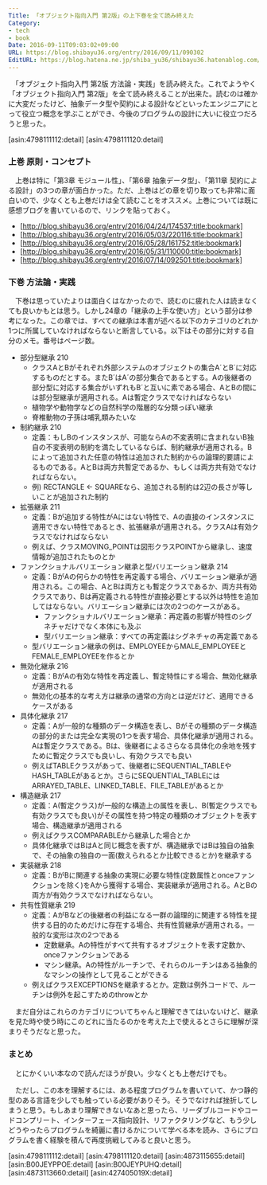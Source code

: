 ```yaml
---
Title: 「オブジェクト指向入門 第2版」の上下巻を全て読み終えた
Category:
- tech
- book
Date: 2016-09-11T09:03:02+09:00
URL: https://blog.shibayu36.org/entry/2016/09/11/090302
EditURL: https://blog.hatena.ne.jp/shiba_yu36/shibayu36.hatenablog.com/atom/entry/10328749687183717102
---
```


　「オブジェクト指向入門 第2版 方法論・実践」を読み終えた。これでようやく「オブジェクト指向入門 第2版」を全て読み終えることが出来た。読むのは確かに大変だったけど、抽象データ型や契約による設計などといったエンジニアにとって役立つ概念を学ぶことができ、今後のプログラムの設計に大いに役立つだろうと思った。

[asin:4798111112:detail]
[asin:4798111120:detail]


### 上巻 原則・コンセプト
　上巻は特に「第3章 モジュール性」、「第6章 抽象データ型」、「第11章 契約による設計」の3つの章が面白かった。ただ、上巻はどの章を切り取っても非常に面白いので、少なくとも上巻だけは全て読むことをオススメ。上巻については既に感想ブログを書いているので、リンクを貼っておく。

- [http://blog.shibayu36.org/entry/2016/04/24/174537:title:bookmark]
- [http://blog.shibayu36.org/entry/2016/05/03/220116:title:bookmark]
- [http://blog.shibayu36.org/entry/2016/05/28/161752:title:bookmark]
- [http://blog.shibayu36.org/entry/2016/05/31/110000:title:bookmark]
- [http://blog.shibayu36.org/entry/2016/07/14/092501:title:bookmark]

### 下巻 方法論・実践
　下巻は思っていたよりは面白くはなかったので、読むのに疲れた人は読まなくても良いかもとは思う。しかし24章の「継承の上手な使い方」という部分は参考になった。この章では、すべての継承は本書が述べる以下のカテゴリのどれか1つに所属していなければならないと断言している。以下はその部分に対する自分のメモ。番号はページ数。

- 部分型継承 210
    - クラスAとBがそれぞれ外部システムのオブジェクトの集合A´とB´に対応するものだとする。またB´はA´の部分集合であるとする。Aの後継者の部分型に対応する集合がいずれもB´と互いに素である場合、AとBの間には部分型継承が適用される。Aは暫定クラスでなければならない
    - 植物学や動物学などの自然科学の階層的な分類っぽい継承
    - 脊椎動物の子孫は哺乳類みたいな
- 制約継承 210
    - 定義：もしBのインスタンスが、可能ならAの不変表明に含まれないB独自の不変表明の制約を満たしているならば、制約継承が適用される。Bによって追加された任意の特性は追加された制約からの論理的要請によるものである。AとBは両方共暫定であるか、もしくは両方共有効でなければならない。
    - 例) RECTANGLE <- SQUAREなら、追加される制約は2辺の長さが等しいことが追加された制約
- 拡張継承 211
    - 定義：Bが追加する特性がAにはない特性で、Aの直接のインスタンスに適用できない特性であるとき、拡張継承が適用される。クラスAは有効クラスでなければならない
    - 例えば、クラスMOVING_POINTは図形クラスPOINTから継承し、速度情報が追加されたものとか
- ファンクショナルバリエーション継承と型バリエーション継承 214
    - 定義：BがAの何らかの特性を再定義する場合、バリエーション継承が適用される。この場合、AとBは両方とも暫定クラスであるか、両方共有効クラスであり、Bは再定義される特性が直接必要とする以外は特性を追加してはならない。バリエーション継承には次の2つのケースがある。
        - ファンクショナルバリエーション継承：再定義の影響が特性のシグネチャだけでなく本体にも及ぶ
        - 型バリエーション継承：すべての再定義はシグネチャの再定義である
    - 型バリエーション継承の例は、EMPLOYEEからMALE_EMPLOYEEとFEMALE_EMPLOYEEを作るとか
- 無効化継承 216
    - 定義：BがAの有効な特性を再定義し、暫定特性にする場合、無効化継承が適用される
    - 無効化の基本的な考え方は継承の通常の方向とは逆だけど、適用できるケースがある
- 具体化継承 217
    - 定義：Aが一般的な種類のデータ構造を表し、Bがその種類のデータ構造の部分的または完全な実現の1つを表す場合、具体化継承が適用される。Aは暫定クラスである。Bは、後継者によるさらなる具体化の余地を残すために暫定クラスでも良いし、有効クラスでも良い
    - 例えばTABLEクラスがあって、後継者にSEQUENTIAL_TABLEやHASH_TABLEがあるとか。さらにSEQUENTIAL_TABLEにはARRAYED_TABLE、LINKED_TABLE、FILE_TABLEがあるとか
- 構造継承 217
    - 定義：A(暫定クラス)が一般的な構造上の属性を表し、B(暫定クラスでも有効クラスでも良い)がその属性を持つ特定の種類のオブジェクトを表す場合、構造継承が適用される
    - 例えばクラスCOMPARABLEから継承した場合とか
    - 具体化継承ではBはAと同じ概念を表すが、構造継承ではBは独自の抽象で、その抽象の独自の一面(数えられるとか比較できるとか)を継承する
- 実装継承 218
    - 定義：BがBに関連する抽象の実現に必要な特性(定数属性とonceファンクションを除く)をAから獲得する場合、実装継承が適用される。AとBの両方が有効クラスでなければならない。
- 共有性質継承 219
    - 定義：AがBなどの後継者の利益になる一群の論理的に関連する特性を提供する目的のためだけに存在する場合、共有性質継承が適用される。一般的な変形は次の2つである
        - 定数継承。Aの特性がすべて共有するオブジェクトを表す定数か、onceファンクションである
        - マシン継承。Aの特性がルーチンで、それらのルーチンはある抽象的なマシンの操作として見ることができる
    - 例えばクラスEXCEPTIONSを継承するとか。定数は例外コードで、ルーチンは例外を起こすためのthrowとか

　まだ自分はこれらのカテゴリについてちゃんと理解できてはいないけど、継承を見た時や使う時にこのどれに当たるのかを考えた上で使えるとさらに理解が深まりそうだなと思った。

### まとめ
　とにかくいい本なので読んだほうが良い。少なくとも上巻だけでも。

　ただし、この本を理解するには、ある程度プログラムを書いていて、かつ静的型のある言語を少しでも触っている必要がありそう。そうでなければ挫折してしまうと思う。もしあまり理解できないなあと思ったら、リーダブルコードやコードコンプリート、インターフェース指向設計、リファクタリングなど、もう少しどうやったらプログラムを綺麗に書けるかについて学べる本を読み、さらにプログラムを書く経験を積んで再度挑戦してみると良いと思う。

[asin:4798111112:detail]
[asin:4798111120:detail]
[asin:4873115655:detail]
[asin:B00JEYPPOE:detail]
[asin:B00JEYPUHQ:detail]
[asin:4873113660:detail]
[asin:427405019X:detail]



